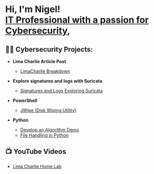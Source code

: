 <h1>Hi, I'm Nigel! <br/> <a href="https://www.linkedin.com/in/nigel-thompson-8a7995244/)">IT Professional with a passion for Cybersecurity</a>, </a></h1>

<h2>👨‍💻 Cybersecurity Projects:</h2>

- <b>Lima Charlie Article Post</b>
  - [LimaCharlie Breakdown](https://www.linkedin.com/pulse/yes-i-want-soc-analyst-nigel-thompson/?trackingId=kCRDcBjlTye7W19lCQ2n0A%3D%3D)
- <b>Explore signatures and logs with Suricata</b>
  - [Signatures and Logs Exploring Suricata](https://github.com/nigeltho12/SuricataLogs/blob/main/README.md) 
- <b>PowerShell</b>
    - [JWipe (Disk Wiping Utility)](https://github.com/nigeltho12/Jwipedu)
  

- <b>Python</b>
    - [Develop an Algorithm Demo](https://github.com/nigeltho12/algorithm/)
    - [File Handling in Python](https://github.com/nigeltho12/filehandling_inpython/)

<h2>📺 YouTube Videos</h2>

- [Lima Charlie Home Lab](https://youtu.be/tO2N1mviKWs?si=LGRtWICoIUKmOGxA)



